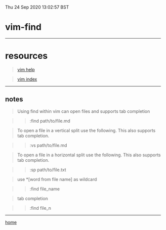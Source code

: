 Thu 24 Sep 2020 13:02:57 BST


# vim-find

___

# resources

> [vim help](./vi-help.md)

> [vim index](./vi-index.md)
___

## notes

> Using find within vim can open files and supports tab completion

>>:find path/to/file.md

> To open a file in a vertical split use the following. This also supports tab completion.

>> :vs path/to/file.md

> To open a file in a horizontal split use the following. This also supports tab completion.

>> :sp path/to/file.txt

> use *[word from file name] as wildcard
 
>> :find file_name 	

> tab completion

>> :find file_n		

___

[home](./home.md) 

